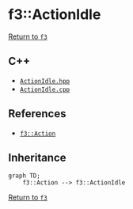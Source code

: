 # f3::ActionIdle

[Return to `f3`](/docs/f3.md)

## C++

- [`ActionIdle.hpp`](/src/f3/ActionIdle.hpp)
- [`ActionIdle.cpp`](/src/f3/ActionIdle.cpp)

## References

- [`f3::Action`](/docs/f3/Action.md)

## Inheritance

```mermaid
graph TD;
    f3::Action --> f3::ActionIdle
```

[Return to `f3`](/docs/f3.md)